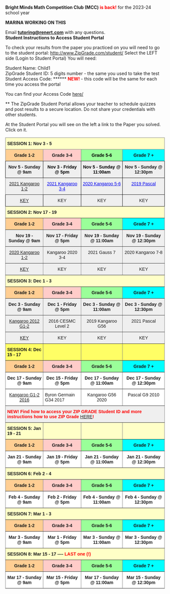<b>Bright Minds Math Competition Club (MCC) <font color="red">is back!</font></b> for the 2023-24 school year 

<b>MARINA WORKING ON THIS</b> <br>
 
Email <b>tutoring@renert.com</b> with any questions.
<br>
<b>Student Instructions to Access Student Portal</b>

To check your results from the paper you practiced on you will need to go to the student portal: <a href="http://www.zipgrade.com/student/" target="_blank" rel="noopener noreferrer">http://www.ZipGrade.com/student/</a>
Select the LEFT side (Login to Student Portal)
You will need: 

Student Name: Child1  
ZipGrade Student ID: 5 digits number - the same you used to take the test
Student Access Code: ******  <b><span style="font-weight:bold;color:#FE0000">NEW!</span> </b>- this code will be the same for each time you access the portal


You can find your Access Code <a href="http://www.zipgrade.com/student/" target="_blank" rel="noopener noreferrer">here/</a>

** The ZipGrade Student Portal allows your teacher to schedule quizzes and post results to a secure location. Do not share your credentials with other students. 

At the Student Portal you will see on the left a link to the Paper you solved. Click on it.





<style type="text/css">
.tg  {border-collapse:collapse;border-spacing:0;}
.tg td{border-color:black;border-style:solid;border-width:1px;font-family:Arial, sans-serif;font-size:14px;
  overflow:hidden;padding:10px 5px;word-break:normal;}
.tg th{border-color:black;border-style:solid;border-width:1px;font-family:Arial, sans-serif;font-size:14px;
  font-weight:normal;overflow:hidden;padding:10px 5px;word-break:normal;}
.tg .tg-yj5y{background-color:#efefef;border-color:inherit;text-align:center;vertical-align:top}
.tg .tg-opee{background-color:#ffffc7;border-color:inherit;font-weight:bold;text-align:left;vertical-align:top}
.tg .tg-v0hj{background-color:#efefef;border-color:inherit;font-weight:bold;text-align:center;vertical-align:top}
.tg .tg-tpog{background-color:#9AFF99;border-color:inherit;color:#000000;font-weight:bold;text-align:center;vertical-align:top}
.tg .tg-j4pq{background-color:#efefef;border-color:#000000;text-align:center;vertical-align:top}
.tg .tg-fyfk{background-color:#FFF;border-color:inherit;font-weight:bold;text-align:center;vertical-align:top}
.tg .tg-39o3{background-color:#efefef;border-color:#000000;color:#000000;font-weight:bold;text-align:center;vertical-align:top}
.tg .tg-fm1b{background-color:#efefef;border-color:#000000;font-weight:bold;text-align:center;vertical-align:top}
.tg .tg-alsg{background-color:#FFCE93;border-color:inherit;font-weight:bold;text-align:center;vertical-align:top}
.tg .tg-ukoj{background-color:#efefef;border-color:inherit;color:#00E;text-align:center;text-decoration:underline;vertical-align:top
  }
.tg .tg-crqu{background-color:#FFCCC9;border-color:inherit;font-weight:bold;text-align:center;vertical-align:top}
.tg .tg-ygsm{background-color:#0FF;border-color:inherit;font-weight:bold;text-align:center;vertical-align:top}
.tg .tg-ovqt{background-color:#efefef;border-color:#000000;color:#00E;text-align:center;text-decoration:underline;vertical-align:top
  }
.tg .tg-jch0{background-color:#9AFF99;border-color:inherit;font-weight:bold;text-align:center;vertical-align:top}
.tg .tg-8o4g{background-color:#FFFE65;border-color:inherit;font-weight:bold;text-align:left;vertical-align:top}
.tg .tg-3xi5{background-color:#ffffff;border-color:inherit;text-align:center;vertical-align:top}
.tg .tg-c6of{background-color:#ffffff;border-color:inherit;text-align:left;vertical-align:top}
.tg .tg-y698{background-color:#efefef;border-color:inherit;text-align:left;vertical-align:top}
</style>
<table class="tg">
<thead>
  <tr>
    <th class="tg-opee" colspan="4"><span style="font-weight:bold">SESSION 1:     </span>Nov 3 - 5</th>
  </tr>
</thead>
<tbody>
  <tr>
    <td class="tg-alsg">Grade 1-2</td>
    <td class="tg-crqu">Grade 3-4</td>
    <td class="tg-tpog">Grade 5-6</td>
    <td class="tg-ygsm">Grade 7 +</td>
  </tr>
  <tr>
    <td class="tg-fm1b"><span style="font-weight:bold">Nov 5 - Sunday @ 9am</span></td>
    <td class="tg-39o3">Nov 3 - Friday @ 5pm</td>
    <td class="tg-39o3">Nov 5 - Sunday @ 11:00am</td>
    <td class="tg-fm1b"><span style="font-weight:bold">Nov 5 - Sunday @ 12:30pm</span></td>
  </tr>
  <tr>
    <td class="tg-ukoj"><a href="https://drive.google.com/file/d/1VjhsQ7Vza0UhduFKPgdE7Jy7wPyvFTmh/view?usp=share_link" target="_blank" rel="noopener noreferrer">2021 Kangaroo 1-2</a></td>
    <td class="tg-ovqt">2021 Kangaroo 3-4</td>
    <td class="tg-ovqt">2020 Kangaroo 5-6</td>
    <td class="tg-ovqt">2019 Pascal</td>
  </tr>
  <tr>
    <td class="tg-j4pq"><a href="https://drive.google.com/file/d/1ZzxBrvTzmAJnv2grIajyg7cz-WxPXEBj/view?usp=share_link" target="_blank" rel="noopener noreferrer">KEY</a><br></td>
    <td class="tg-j4pq">KEY<br></td>
    <td class="tg-j4pq">KEY<br></td>
    <td class="tg-j4pq">KEY</td>
  </tr>
  <tr>
    <td class="tg-opee" colspan="4"><span style="font-weight:bold">SESSION 2:      </span>Nov 17 - 19</td>
  </tr>
  <tr>
    <td class="tg-alsg">Grade 1-2</td>
    <td class="tg-crqu">Grade 3-4</td>
    <td class="tg-jch0">Grade 5-6</td>
    <td class="tg-ygsm">Grade 7 +</td>
  </tr>
  <tr>
    <td class="tg-v0hj"><span style="font-weight:bold">Nov 19 - Sunday @ 9am</span></td>
    <td class="tg-v0hj"><span style="font-weight:bold">Nov 17 - Friday @ 5pm</span></td>
    <td class="tg-v0hj"><span style="font-weight:bold">Nov 19 - Sunday @ 11:00am</span></td>
    <td class="tg-v0hj"><span style="font-weight:bold">Nov 19 - Sunday @ 12:30pm</span></td>
  </tr>
  <tr>
    <td class="tg-yj5y"><a href="https://drive.google.com/file/d/17rmoWDnC949FEr7NMyfmmT9oR6KWm_hk/view?usp=share_link" target="_blank" rel="noopener noreferrer">2020 Kangaroo 1-2</a></td>
    <td class="tg-yj5y">Kangaroo 2020 3-4</td>
    <td class="tg-yj5y">2021 Gauss 7</td>
    <td class="tg-yj5y">2020 Kangaroo 7-8</td>
  </tr>
  <tr>
    <td class="tg-yj5y"><a href="https://drive.google.com/file/d/1vZqeD83gQuR9sRF5Ex8Eq3XVKAWOu44Y/view" target="_blank" rel="noopener noreferrer">KEY</a></td>
    <td class="tg-yj5y">KEY</td>
    <td class="tg-yj5y">KEY</td>
    <td class="tg-yj5y">KEY</td>
  </tr>
  <tr>
    <td class="tg-opee" colspan="4"><span style="font-weight:bold">SESSION 3:      </span>Dec 1 - 3</td>
  </tr>
  <tr>
    <td class="tg-alsg">Grade 1-2</td>
    <td class="tg-crqu">Grade 3-4</td>
    <td class="tg-jch0">Grade 5-6</td>
    <td class="tg-ygsm">Grade 7 +</td>
  </tr>
  <tr>
    <td class="tg-v0hj"><span style="font-weight:bold">Dec 3 - Sunday @ 9am</span></td>
    <td class="tg-v0hj"><span style="font-weight:bold">Dec 1 - Friday @ 5pm</span></td>
    <td class="tg-v0hj"><span style="font-weight:bold">Dec 3 - Sunday @ 11:00am</span></td>
    <td class="tg-v0hj"><span style="font-weight:bold">Dec 3 - Sunday @ 12:30pm</span></td>
  </tr>
  <tr>
    <td class="tg-yj5y"><a href="https://drive.google.com/file/d/1Zz2uLRux2N6vYDda0y46lNI_0lXtAeyG/view?usp=share_link" target="_blank" rel="noopener noreferrer">Kangaroo 2012 G1-2</a></td>
    <td class="tg-yj5y">2016 CESMC Level 2</td>
    <td class="tg-yj5y">2019 Kangaroo G56</td>
    <td class="tg-yj5y">2021 Pascal</td>
  </tr>
  <tr>
    <td class="tg-yj5y"><a href="https://drive.google.com/file/d/1yiKBdfXG2leEKdW1jzjRLEBFjaz1bavE/view?usp=drive_link" target="_blank" rel="noopener noreferrer">KEY</a></td>
    <td class="tg-yj5y">KEY</td>
    <td class="tg-yj5y">KEY</td>
    <td class="tg-yj5y">KEY</td>
  </tr>
  <tr>
    <td class="tg-8o4g"><span style="font-weight:bold">SESSION 4:      </span>Dec 15 - 17</td>
    <td class="tg-8o4g"></td>
    <td class="tg-8o4g"></td>
    <td class="tg-8o4g"></td>
  </tr>
  <tr>
    <td class="tg-alsg">Grade 1-2</td>
    <td class="tg-crqu">Grade 3-4</td>
    <td class="tg-jch0">Grade 5-6</td>
    <td class="tg-ygsm">Grade 7 +</td>
  </tr>
  <tr>
    <td class="tg-fyfk"><span style="font-weight:bold">Dec 17 - Sunday @ 9am</span></td>
    <td class="tg-fyfk"><span style="font-weight:bold">Dec 15 - Friday @ 5pm</span></td>
    <td class="tg-fyfk"><span style="font-weight:bold">Dec 17 - Sunday @ 11:00am</span></td>
    <td class="tg-fyfk"><span style="font-weight:bold">Dec 17 - Sunday @ 12:30pm</span></td>
  </tr>
  <tr>
    <td class="tg-3xi5"><a href="https://www.zipgrade.com/s/HkAjn21/" target="_blank" rel="noopener noreferrer">Kangaroo G1-2  2016</a></td>
    <td class="tg-c6of">Byron Germain G34 2017</td>
    <td class="tg-3xi5">Kangaroo G56 2020</td>
    <td class="tg-3xi5">Pascal G9 2010</td>
  </tr>
  <tr>
    <td class="tg-y698" colspan="4"><span style="font-weight:bold;color:#FE0000">NEW!  Find how to access your ZIP GRADE Student ID and more instructions how to use ZIP Grade </span><a href="https://renertmath.github.io/contest_training_KEY" target="_blank" rel="noopener noreferrer">HERE</a><span style="font-weight:bold;color:#FE0000">! </span></td>
  </tr>
  <tr>
    <td class="tg-opee"><span style="font-weight:bold">SESSION 5:     </span>Jan 19 - 21</td>
    <td class="tg-opee"></td>
    <td class="tg-opee"></td>
    <td class="tg-opee"></td>
  </tr>
  <tr>
    <td class="tg-alsg">Grade 1-2</td>
    <td class="tg-crqu">Grade 3-4</td>
    <td class="tg-jch0">Grade 5-6</td>
    <td class="tg-ygsm">Grade 7 +</td>
  </tr>
  <tr>
    <td class="tg-fyfk"><span style="font-weight:bold">Jan 21 - Sunday @ 9am</span></td>
    <td class="tg-fyfk"><span style="font-weight:bold">Jan 19 - Friday @ 5pm</span></td>
    <td class="tg-fyfk"><span style="font-weight:bold">Jan 21 - Sunday @ 11:00am</span></td>
    <td class="tg-fyfk"><span style="font-weight:bold">Jan 21 - Sunday @ 12:30pm</span></td>
  </tr>
  <tr>
    <td class="tg-opee" colspan="4"><span style="font-weight:bold">SESSION 6:     Feb 2 - 4</span></td>
  </tr>
  <tr>
    <td class="tg-alsg">Grade 1-2</td>
    <td class="tg-crqu">Grade 3-4</td>
    <td class="tg-jch0">Grade 5-6</td>
    <td class="tg-ygsm">Grade 7 +</td>
  </tr>
  <tr>
    <td class="tg-fyfk"><span style="font-weight:bold">Feb 4 - Sunday @ 9am</span></td>
    <td class="tg-fyfk"><span style="font-weight:bold">Feb 2 - Friday @ 5pm</span></td>
    <td class="tg-fyfk"><span style="font-weight:bold">Feb 4 - Sunday @ 11:00am</span></td>
    <td class="tg-fyfk"><span style="font-weight:bold">Feb 4 - Sunday @ 12:30pm</span></td>
  </tr>
  <tr>
    <td class="tg-opee" colspan="4"><span style="font-weight:bold">SESSION 7:    Mar 1 - 3</span></td>
  </tr>
  <tr>
    <td class="tg-alsg">Grade 1-2</td>
    <td class="tg-crqu">Grade 3-4</td>
    <td class="tg-jch0">Grade 5-6</td>
    <td class="tg-ygsm">Grade 7 +</td>
  </tr>
  <tr>
    <td class="tg-fyfk"><span style="font-weight:bold">Mar 3 - Sunday @ 9am</span></td>
    <td class="tg-fyfk"><span style="font-weight:bold">Mar 1 - Friday @ 5pm</span></td>
    <td class="tg-fyfk"><span style="font-weight:bold">Mar 3 - Sunday @ 11:00am</span></td>
    <td class="tg-fyfk"><span style="font-weight:bold">Mar 3 - Sunday @ 12:30pm</span></td>
  </tr>
  <tr>
    <td class="tg-opee" colspan="4"><span style="font-weight:bold">SESSION 8:    Mar 15 - 17  ----   </span><span style="font-weight:bold;color:#FE0000">LAST one (!)</span></td>
  </tr>
  <tr>
    <td class="tg-alsg">Grade 1-2</td>
    <td class="tg-crqu">Grade 3-4</td>
    <td class="tg-jch0">Grade 5-6</td>
    <td class="tg-ygsm">Grade 7 +</td>
  </tr>
  <tr>
    <td class="tg-fyfk"><span style="font-weight:bold">Mar 17 - Sunday @ 9am</span></td>
    <td class="tg-fyfk"><span style="font-weight:bold">Mar 15 - Friday @ 5pm</span></td>
    <td class="tg-fyfk"><span style="font-weight:bold">Mar 17 - Sunday @ 11:00am</span></td>
    <td class="tg-fyfk"><span style="font-weight:bold">Mar 15 - Sunday @ 12:30pm</span></td>
  </tr>
</tbody>
</table>
